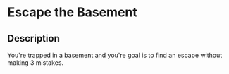 # Escape the Basement

## Description
You're trapped in a basement and you're goal is to find an escape without making 3 mistakes. 


